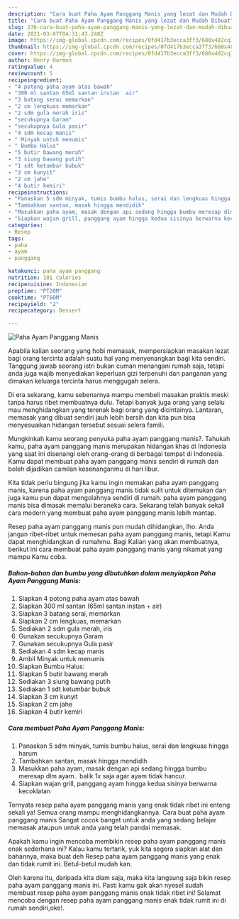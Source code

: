 ```yaml
---
description: "Cara buat Paha Ayam Panggang Manis yang lezat dan Mudah Dibuat"
title: "Cara buat Paha Ayam Panggang Manis yang lezat dan Mudah Dibuat"
slug: 276-cara-buat-paha-ayam-panggang-manis-yang-lezat-dan-mudah-dibuat
date: 2021-03-07T04:31:43.248Z
image: https://img-global.cpcdn.com/recipes/0fd417b3ecca3ff3/680x482cq70/paha-ayam-panggang-manis-foto-resep-utama.jpg
thumbnail: https://img-global.cpcdn.com/recipes/0fd417b3ecca3ff3/680x482cq70/paha-ayam-panggang-manis-foto-resep-utama.jpg
cover: https://img-global.cpcdn.com/recipes/0fd417b3ecca3ff3/680x482cq70/paha-ayam-panggang-manis-foto-resep-utama.jpg
author: Henry Harmon
ratingvalue: 4
reviewcount: 5
recipeingredient:
- "4 potong paha ayam atas bawah"
- "300 ml santan 65ml santan instan  air"
- "3 batang serai memarkan"
- "2 cm lengkuas memarkan"
- "2 sdm gula merah iris"
- "secukupnya Garam"
- "secukupnya Gula pasir"
- "4 sdm kecap manis"
- " Minyak untuk menumis"
- " Bumbu Halus"
- "5 butir bawang merah"
- "3 siung bawang putih"
- "1 sdt ketumbar bubuk"
- "3 cm kunyit"
- "2 cm jahe"
- "4 butir kemiri"
recipeinstructions:
- "Panaskan 5 sdm minyak, tumis bumbu halus, serai dan lengkuas hingga harum"
- "Tambahkan santan, masak hingga mendidih"
- "Masukkan paha ayam, masak dengan api sedang hingga bumbu meresap dlm ayam.. balik 1x saja agar ayam tidak hancur."
- "Siapkan wajan grill, panggang ayam hingga kedua sisinya berwarna kecoklatan"
categories:
- Resep
tags:
- paha
- ayam
- panggang

katakunci: paha ayam panggang 
nutrition: 101 calories
recipecuisine: Indonesian
preptime: "PT20M"
cooktime: "PT60M"
recipeyield: "2"
recipecategory: Dessert

---
```



![Paha Ayam Panggang Manis](https://img-global.cpcdn.com/recipes/0fd417b3ecca3ff3/680x482cq70/paha-ayam-panggang-manis-foto-resep-utama.jpg)

Apabila kalian seorang yang hobi memasak, mempersiapkan masakan lezat bagi orang tercinta adalah suatu hal yang menyenangkan bagi kita sendiri. Tanggung jawab seorang istri bukan cuman menangani rumah saja, tetapi anda juga wajib menyediakan keperluan gizi terpenuhi dan panganan yang dimakan keluarga tercinta harus menggugah selera.

Di era  sekarang, kamu sebenarnya mampu membeli masakan praktis meski tanpa harus ribet membuatnya dulu. Tetapi banyak juga orang yang selalu mau menghidangkan yang terenak bagi orang yang dicintainya. Lantaran, memasak yang dibuat sendiri jauh lebih bersih dan kita pun bisa menyesuaikan hidangan tersebut sesuai selera famili. 



Mungkinkah kamu seorang penyuka paha ayam panggang manis?. Tahukah kamu, paha ayam panggang manis merupakan hidangan khas di Indonesia yang saat ini disenangi oleh orang-orang di berbagai tempat di Indonesia. Kamu dapat membuat paha ayam panggang manis sendiri di rumah dan boleh dijadikan camilan kesenanganmu di hari libur.

Kita tidak perlu bingung jika kamu ingin memakan paha ayam panggang manis, karena paha ayam panggang manis tidak sulit untuk ditemukan dan juga kamu pun dapat mengolahnya sendiri di rumah. paha ayam panggang manis bisa dimasak memalui beraneka cara. Sekarang telah banyak sekali cara modern yang membuat paha ayam panggang manis lebih mantap.

Resep paha ayam panggang manis pun mudah dihidangkan, lho. Anda jangan ribet-ribet untuk memesan paha ayam panggang manis, tetapi Kamu dapat menghidangkan di rumahmu. Bagi Kalian yang akan membuatnya, berikut ini cara membuat paha ayam panggang manis yang nikamat yang mampu Kamu coba.

<!--inarticleads1-->

##### Bahan-bahan dan bumbu yang dibutuhkan dalam menyiapkan Paha Ayam Panggang Manis:

1. Siapkan 4 potong paha ayam atas bawah
1. Siapkan 300 ml santan (65ml santan instan + air)
1. Siapkan 3 batang serai, memarkan
1. Siapkan 2 cm lengkuas, memarkan
1. Sediakan 2 sdm gula merah, iris
1. Gunakan secukupnya Garam
1. Gunakan secukupnya Gula pasir
1. Sediakan 4 sdm kecap manis
1. Ambil  Minyak untuk menumis
1. Siapkan  Bumbu Halus:
1. Siapkan 5 butir bawang merah
1. Sediakan 3 siung bawang putih
1. Sediakan 1 sdt ketumbar bubuk
1. Siapkan 3 cm kunyit
1. Siapkan 2 cm jahe
1. Siapkan 4 butir kemiri




<!--inarticleads2-->

##### Cara membuat Paha Ayam Panggang Manis:

1. Panaskan 5 sdm minyak, tumis bumbu halus, serai dan lengkuas hingga harum
1. Tambahkan santan, masak hingga mendidih
1. Masukkan paha ayam, masak dengan api sedang hingga bumbu meresap dlm ayam.. balik 1x saja agar ayam tidak hancur.
1. Siapkan wajan grill, panggang ayam hingga kedua sisinya berwarna kecoklatan




Ternyata resep paha ayam panggang manis yang enak tidak ribet ini enteng sekali ya! Semua orang mampu menghidangkannya. Cara buat paha ayam panggang manis Sangat cocok banget untuk anda yang sedang belajar memasak ataupun untuk anda yang telah pandai memasak.

Apakah kamu ingin mencoba membikin resep paha ayam panggang manis enak sederhana ini? Kalau kamu tertarik, yuk kita segera siapkan alat dan bahannya, maka buat deh Resep paha ayam panggang manis yang enak dan tidak rumit ini. Betul-betul mudah kan. 

Oleh karena itu, daripada kita diam saja, maka kita langsung saja bikin resep paha ayam panggang manis ini. Pasti kamu gak akan nyesel sudah membuat resep paha ayam panggang manis enak tidak ribet ini! Selamat mencoba dengan resep paha ayam panggang manis enak tidak rumit ini di rumah sendiri,oke!.

